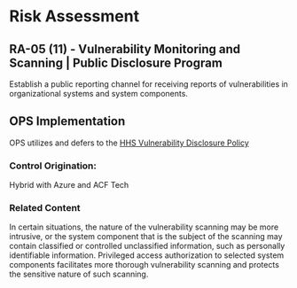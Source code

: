 # Risk Assessment
## RA-05 (11) - Vulnerability Monitoring and Scanning | Public Disclosure Program

Establish a public reporting channel for receiving reports of vulnerabilities in organizational systems and system components.

## OPS Implementation

OPS utilizes and defers to the [HHS Vulnerability Disclosure Policy](https://www.hhs.gov/vulnerability-disclosure-policy/index.html)

### Control Origination:

Hybrid with Azure and ACF Tech

### Related Content

In certain situations, the nature of the vulnerability scanning may be more intrusive, or the system component that is the subject of the scanning may contain classified or controlled unclassified information, such as personally identifiable information. Privileged access authorization to selected system components facilitates more thorough vulnerability scanning and protects the sensitive nature of such scanning.
